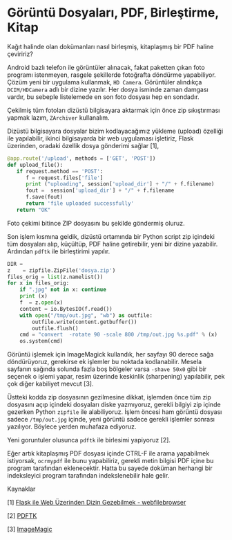 # Görüntü Dosyaları, PDF, Birleştirme, Kitap

Kağıt halinde olan dokümanları nasıl birleşmiş, kitaplaşmış bir PDF
haline çeviririz?

Android bazlı telefon ile görüntüler alınacak, fakat paketten çıkan
foto programı istenmeyen, rasgele şekillerde fotoğrafta döndürme
yapabiliyor. Çözüm yeni bir uygulama kullanmak, `HD Camera`.
Görüntüler alındıkça `DCIM/HDCamera` adlı bir dizine yazılır.
Her dosya isminde zaman damgası vardır, bu sebeple listelemede en
son foto dosyası hep en sondadır.

Çekilmiş tüm fotoları dizüstü bilgisayara aktarmak için önce zip
sıkıştırması yapmak lazım, `ZArchiver` kullanalım.

Dizüstü bilgisayara dosyalar bizim kodlayacağımız yükleme (upload)
özelliği ile yapılabilir, ikinci bilgisayarda bir web uygulaması
işletiriz, Flask üzerinden, oradaki özellik dosya gönderimi sağlar
[1],

```python
@app.route('/upload', methods = ['GET', 'POST'])
def upload_file():
   if request.method == 'POST':
      f = request.files['file']
      print ("uploading", session['upload_dir'] + "/" + f.filename)
      fout =  session['upload_dir'] + "/" + f.filename
      f.save(fout)     
      return 'file uploaded successfully'
   return "OK"
```

Foto çekimi bitince ZIP dosyasını bu şekilde göndermiş oluruz.

Son işlem kısmına geldik, dizüstü ortamında bir Python script zip
içindeki tüm dosyaları alıp, küçültüp, PDF haline getirebilir, yeni
bir dizine yazabilir. Ardından `pdftk` ile birleştirimi yapılır.

```python
DIR = 
z    = zipfile.ZipFile('dosya.zip')
files_orig = list(z.namelist())
for x in files_orig:
    if ".jpg" not in x: continue
    print (x)
    f  = z.open(x)
    content = io.BytesIO(f.read())
    with open("/tmp/out.jpg", "wb") as outfile:
        outfile.write(content.getbuffer())
        outfile.flush()        
    cmd = "convert  -rotate 90 -scale 800 /tmp/out.jpg %s.pdf" % (x)
    os.system(cmd)
```

Görüntü işlemek için ImageMagick kullandık, her sayfayı 90 derece sağa
döndürüyoruz, gerekirse ek işlemler bu noktada kodlanabilir. Mesela
sayfanın sağında solunda fazla boş bölgeler varsa `-shave 50x0` gibi
bir seçenek o işlemi yapar, resim üzerinde keskinlik (sharpening)
yapılabilir, pek çok diğer kabiliyet mevcut [3].

Üstteki kodda zip dosyasının gezilmesine dikkat, işlemden önce tüm zip
dosyasını açıp içindeki dosyaları diske yazmıyoruz, gerekli bilgiyi
zip içinde gezerken Python `zipfile` ile alabiliyoruz. İşlem öncesi
ham görüntü dosyası sadece `/tmp/out.jpg` içinde, yeni görüntü sadece
gerekli işlemler sonrası yazılıyor. Böylece yerden muhafaza ediyoruz.

Yeni goruntuler olusunca `pdftk` ile birlesimi yapiyoruz [2]. 

Eğer artık kitaplaşmış PDF dosyası içinde CTRL-F ile arama yapabilmek
istiyorsak, `ocrmypdf` ile bunu yapabiliriz, gerekli metin bilgisi PDF
içine bu program tarafından eklenecektir. Hatta bu sayede doküman
herhangi bir indeksleyici program tarafından indekslenebilir hale
gelir.

Kaynaklar

[1] [Flask ile Web Üzerinden Dizin Gezebilmek - webfilebrowser](2024/06/webfilebrowser.html)

[2] [PDFTK](../../2011/12/pdftk.html)

[3] [ImageMagic](../../2010/08/imagemagick.html)

